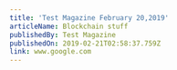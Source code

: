 ```yaml
---
title: 'Test Magazine February 20,2019'
articleName: Blockchain stuff
publishedBy: Test Magazine
publishedOn: 2019-02-21T02:58:37.759Z
link: www.google.com
---
```


